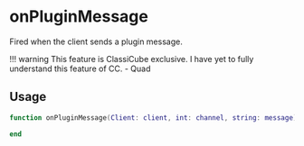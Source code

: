 # onPluginMessage

Fired when the client sends a plugin message.

!!! warning
    This feature is ClassiCube exclusive.
    I have yet to fully understand this feature of CC. - Quad

## Usage

```lua
function onPluginMessage(Client: client, int: channel, string: message)

end
```